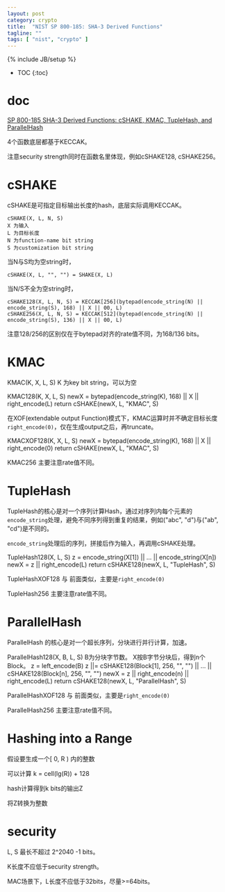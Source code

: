 ```yaml
---
layout: post
category: crypto
title:  "NIST SP 800-185: SHA-3 Derived Functions"
tagline: ""
tags: [ "nist", "crypto" ] 
---
```

{% include JB/setup %}

* TOC
{:toc}

# doc

[SP 800-185 SHA-3 Derived Functions: cSHAKE, KMAC, TupleHash, and ParallelHash](https://csrc.nist.gov/publications/detail/sp/800-185/final)

4个函数底层都基于KECCAK。

注意security strength同时在函数名里体现，例如cSHAKE128, cSHAKE256。

# cSHAKE

cSHAKE是可指定目标输出长度的hash，底层实际调用KECCAK。

    cSHAKE(X, L, N, S) 
    X 为输入
    L 为目标长度
    N 为function-name bit string
    S 为customization bit string

当N与S均为空string时，    

    cSHAKE(X, L, "", "") = SHAKE(X, L)
    
当N/S不全为空string时，

    cSHAKE128(X, L, N, S) = KECCAK[256](bytepad(encode_string(N) || encode_string(S), 168) || X || 00, L)
    cSHAKE256(X, L, N, S) = KECCAK[512](bytepad(encode_string(N) || encode_string(S), 136) || X || 00, L)
    
注意128/256的区别仅在于bytepad对齐的rate值不同，为168/136 bits。

# KMAC

KMAC(K, X, L, S)
    K 为key bit string，可以为空


KMAC128(K, X, L, S)
    newX = bytepad(encode_string(K), 168) || X || right_encode(L)
    return cSHAKE(newX, L, "KMAC", S)

在XOF(extendable output Function)模式下，KMAC运算时并不确定目标长度`right_encode(0)`，仅在生成output之后，再truncate。

KMACXOF128(K, X, L, S)
    newX = bytepad(encode_string(K), 168) || X || right_encode(0)
    return cSHAKE(newX, L, "KMAC", S)

KMAC256 主要注意rate值不同。

# TupleHash

TupleHash的核心是对一个序列计算Hash，通过对序列内每个元素的`encode_string`处理，避免不同序列得到重复的结果，例如("abc", "d")与("ab", "cd")是不同的。

`encode_string`处理后的序列，拼接后作为输入，再调用cSHAKE处理。

TupleHash128(X, L, S)
    z = encode_string(X[1]) || ... || encode_string(X[n])
    newX = z || right_encode(L)
    return cSHAKE128(newX, L, "TupleHash", S)

TupleHashXOF128 与 前面类似，主要是`right_encode(0)`

TupleHash256 主要注意rate值不同。

# ParallelHash

ParallelHash 的核心是对一个超长序列，分块进行并行计算，加速。

ParallelHash128(X, B, L, S)
       B为分块字节数。
       X按B字节分块后，得到n个Block。
       z = left_encode(B)
       z ||= cSHAKE128(Block[1], 256, "", "") || ... || cSHAKE128(Block[n], 256, "", "")
       newX = z || right_encode(n) || right_encode(L)
       return cSHAKE128(newX, L, "ParallelHash", S)

ParallelHashXOF128  与 前面类似，主要是`right_encode(0)`

ParallelHash256 主要注意rate值不同。

# Hashing into a Range

假设要生成一个[ 0, R ) 内的整数

可以计算 k = cell(lg(R)) + 128

hash计算得到k bits的输出Z

将Z转换为整数

# security

L, S 最长不超过 2^2040 -1 bits。

K长度不应低于security strength。

MAC场景下，L长度不应低于32bits，尽量>=64bits。




